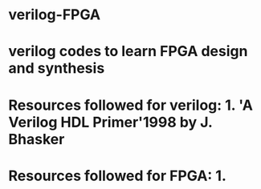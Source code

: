 # verilog-FPGA
# verilog codes to learn FPGA design and synthesis 
# Resources followed for verilog: 1. 'A Verilog HDL Primer'1998 by J. Bhasker
# Resources followed for FPGA: 1. 

